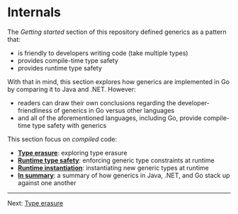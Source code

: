 # Internals

The _Getting started_ section of this repository defined generics as a pattern that:

* is friendly to developers writing code (take multiple types)
* provides compile-time type safety
* provides runtime type safety

With that in mind, this section explores how generics are implemented in Go by comparing it to Java and .NET. However:

* readers can draw their own conclusions regarding the developer-friendliness of generics in Go versus other languages
* and all of the aforementioned languages, including Go, provide compile-time type safety with generics

This section focus on _compiled_ code:

* [**Type erasure**](./01-type-erasure/): exploring type erasure
* [**Runtime type safety**](./02-runtime-type-safety/): enforcing generic type constraints at runtime
* [**Runtime instantiation**](./03-runtime-instantiation/): instantiating new generic types at runtime
* [**In summary**](./04-summary.md): a summary of how generics in Java, .NET, and Go stack up against one another

---

Next: [Type erasure](./01-type-erasure/)
